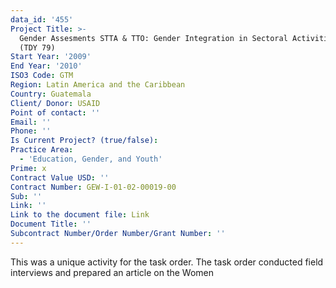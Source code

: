 ```yaml
---
data_id: '455'
Project Title: >-
  Gender Assesments STTA & TTO: Gender Integration in Sectoral Activities: Women
  (TDY 79)
Start Year: '2009'
End Year: '2010'
ISO3 Code: GTM
Region: Latin America and the Caribbean
Country: Guatemala
Client/ Donor: USAID
Point of contact: ''
Email: ''
Phone: ''
Is Current Project? (true/false): 
Practice Area:
  - 'Education, Gender, and Youth'
Prime: x
Contract Value USD: ''
Contract Number: GEW-I-01-02-00019-00
Sub: ''
Link: ''
Link to the document file: Link
Document Title: ''
Subcontract Number/Order Number/Grant Number: ''
---
```


This was a unique activity for the task order. The task order conducted field interviews and prepared an article on the Women